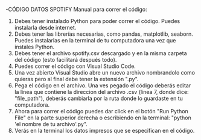 -CÓDIGO DATOS SPOTIFY
Manual para correr el código:
1) Debes tener instalado Python para poder correr el código. Puedes instalarla desde internet. 
2) Debes tener las librerías necesarias, como pandas, matplotlib, seaborn. Puedes instalarlas en la terminal de tu computadora una vez que instales Python.
3) Debes tener el archivo spotify.csv descargado y en la misma carpeta del código (esto facilitará después todo).
4) Puedes correr el código con Visual Studio Code.
5) Una vez abierto Visual Studio abre un nuevo archivo nombrandolo como quieras pero al final debe tener la extensión ".py". 
6) Pega el código en el archivo. Una ves pegado el código deberás editar la línea que contiene la direccion del archivo .csv (línea 7, donde dice: "file_path"), deberás cambiarla por la ruta donde lo guardaste en tu computadora.
7) Ahora para correr el código puedes dar click en el botón "Run Python File" en la parte superior derecha o escribiendo en la terminal: "python 'el nombre de tu archivo'.py".
8) Verás en la terminal los datos impresos que se especifican en el código.
